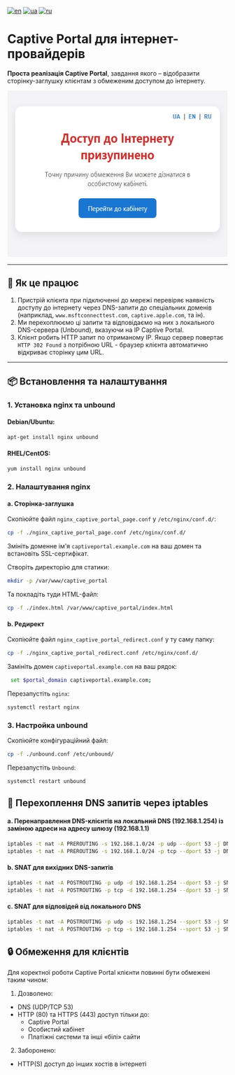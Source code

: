 [![en](https://img.shields.io/badge/lang-en-red.svg)](README_EN.md)
[![ua](https://img.shields.io/badge/lang-ua-yellow.svg)](README.md)
[![ru](https://img.shields.io/badge/lang-ru-blue.svg)](README_RU.md)

# Captive Portal для інтернет-провайдерів

**Проста реалізація Captive Portal**, завдання якого – відобразити сторінку-заглушку клієнтам з обмеженим доступом до інтернету.

<img src="https://raw.githubusercontent.com/Nekkoy/Captive-Portal/main/img_ua.jpg" width="560" height="380">

---

## 🔧 Як це працює

1. Пристрій клієнта при підключенні до мережі перевіряє наявність доступу до інтернету через DNS-запити до спеціальних доменів (наприклад, `www.msftconnecttest.com`, `captive.apple.com`, та ін).
2. Ми перехоплюємо ці запити та відповідаємо на них з локального DNS-сервера (Unbound), вказуючи на IP Captive Portal.
3. Клієнт робить HTTP запит по отриманому IP. Якщо сервер повертає `HTTP 302 Found` з потрібною URL - браузер клієнта автоматично відкриває сторінку цим URL.

---

## 📦 Встановлення та налаштування

### 1. Установка nginx та unbound

#### Debian/Ubuntu:
```bash
apt-get install nginx unbound
```

#### RHEL/CentOS:
```bash
yum install nginx unbound
```

### 2. Налаштування nginx
#### a. Сторінка-заглушка
Скопіюйте файл `nginx_captive_portal_page.conf` у `/etc/nginx/conf.d/`:
```bash
cp -f ./nginx_captive_portal_page.conf /etc/nginx/conf.d/
```
Змініть доменне ім'я `captiveportal.example.com` на ваш домен та встановіть SSL-сертифікат.

Створіть директорію для статики:
```bash
mkdir -p /var/www/captive_portal
```

Та покладіть туди HTML-файл:
```bash
cp -f ./index.html /var/www/captive_portal/index.html
```

#### b. Редирект
Скопіюйте файл `nginx_captive_portal_redirect.conf` у ту саму папку:
```bash
cp -f ./nginx_captive_portal_redirect.conf /etc/nginx/conf.d/
```
Замініть домен `captiveportal.example.com` на ваш рядок:
```bash
 set $portal_domain captiveportal.example.com;
```

Перезапустіть `nginx`:
```bash
systemctl restart nginx
```

### 3. Настройка unbound
Скопіюйте конфігураційний файл:
```bash
cp -f ./unbound.conf /etc/unbound/
```

Перезапустіть `Unbound`:
```bash
systemctl restart unbound
```

## 🔐 Перехоплення DNS запитів через iptables
#### a. Перенаправлення DNS-клієнтів на локальний DNS (192.168.1.254) із заміною адреси на адресу шлюзу (192.168.1.1)
```bash
iptables -t nat -A PREROUTING -s 192.168.1.0/24 -p udp --dport 53 -j DNAT --to-destination 192.168.1.254:53
iptables -t nat -A PREROUTING -s 192.168.1.0/24 -p tcp --dport 53 -j DNAT --to-destination 192.168.1.254:53
```
#### b. SNAT для вихідних DNS-запитів
```bash
iptables -t nat -A POSTROUTING -p udp -d 192.168.1.254 --dport 53 -j SNAT --to-source 192.168.1.1
iptables -t nat -A POSTROUTING -p tcp -d 192.168.1.254 --dport 53 -j SNAT --to-source 192.168.1.1
```

#### c. SNAT для відповідей від локального DNS
```bash
iptables -t nat -A POSTROUTING -p udp -s 192.168.1.254 --sport 53 -j SNAT --to-source 192.168.1.1
iptables -t nat -A POSTROUTING -p tcp -s 192.168.1.254 --sport 53 -j SNAT --to-source 192.168.1.1
```

## 🔒 Обмеження для клієнтів
Для коректної роботи Captive Portal клієнти повинні бути обмежені таким чином:

1. Дозволено:
 - DNS (UDP/TCP 53)
 - HTTP (80) та HTTPS (443) доступ тільки до:
   - Captive Portal
   - Особистий кабінет
   - Платіжні системи та інші «білі» сайти

2. Заборонено:
 - HTTP(S) доступ до інших хостів в інтернеті